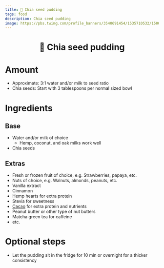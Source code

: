 ```yaml
---
title: 🥣 Chia seed pudding
tags: food
description: Chia seed pudding
image: https://pbs.twimg.com/profile_banners/3540691454/1535710532/1500x500
---
```


<h1 style="text-align: center;">🥣 Chia seed pudding</h1>

# Amount

- Approximate: 3:1 water and/or milk to seed ratio
- Chia seeds: Start with 3 tablespoons per normal sized bowl

# Ingredients

## Base

- Water and/or milk of choice
    - Hemp, coconut, and oak milks work well
- Chia seeds

## Extras

- Fresh or frozen fruit of choice, e.g. Strawberries, papaya, etc.
- Nuts of choice, e.g. Walnuts, almonds, peanuts, etc.
- Vanilla extract
- Cinnamon
- Hemp hearts for extra protein
- Stevia for sweetness
- [Cacao](https://docs.google.com/document/d/1uQgKJL7RJrTIoss0a7iifNucn4-2jng6PVAqb8u__xk/edit#bookmark=id.b0n7tjphmn5g) for extra protein and nutrients
- Peanut butter or other type of nut butters
- Matcha green tea for caffeine
- etc.

# Optional steps

- Let the pudding sit in the fridge for 10 min or overnight for a thicker consistency